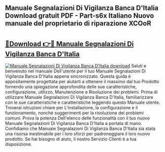 ## Manuale Segnalazioni Di Vigilanza Banca D'Italia Download gratuit PDF - Part-s6x Italiano Nuovo manuale del proprietario di riparazione XCOoR

# <h2><a href="http://dfbntrf.blite.top/?on=Manuale+Segnalazioni+Di+Vigilanza+Banca+D%27Italia">🔗Download 👉🔴 Manuale Segnalazioni Di Vigilanza Banca D'Italia</a></h2>

[![Manuale Segnalazioni Di Vigilanza Banca D'Italia download](https://i.imgur.com/lujVjoI.png)](http://dfbntrf.blite.top/?on=Manuale+Segnalazioni+Di+Vigilanza+Banca+D%27Italia)
Saluti e benvenuto nel manuale Dell'utente per il tuo Manuale Segnalazioni Di Vigilanza Banca D'Italia appena sincronizzato. Questa guida è appositamente progettata per aiutarti a ottenere il massimo dal tuo Prodotto fornendo una spiegazione approfondita delle sue caratteristiche, configurazione, utilizzo, Manutenzione e Risoluzione dei problemi. Prima di utilizzare Manuale Segnalazioni Di Vigilanza Banca D'Italia, familiarizzare con le sue caratteristiche e caratteristiche leggendo questo Manuale utente. Troverai istruzioni chiare per L'installazione, la configurazione e il funzionamento, nonché suggerimenti per la risoluzione dei problemi comuni. Prova la potenza Dell'elenco delle funzionalità con il tuo nuovo Manuale Segnalazioni Di Vigilanza Banca D'Italia a portata di mano. Confidiamo che Manuale Segnalazioni Di Vigilanza Banca D'Italia sia stata una risorsa inestimabile per i loro sforzi per padroneggiare il loro nuovo prodotto. Se hai bisogno di aiuto, il nostro Servizio Clienti è a tua disposizione.
